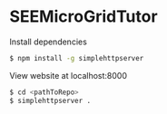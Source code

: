 # SEEMicroGridTutor

Install dependencies
```bash
$ npm install -g simplehttpserver
```
View website at localhost:8000
``` bash
$ cd <pathToRepo>
$ simplehttpserver .
```
